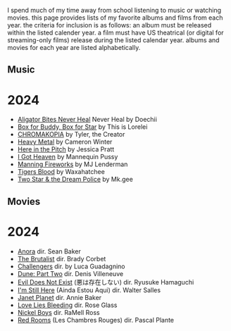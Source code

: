 I spend much of my time away from school listening to music or watching movies. this page provides lists of my favorite albums and films from each year. the criteria for inclusion is as follows: an album must be released within the listed calender year. a film must have US theatrical (or digital for streaming-only films) release during the listed calendar year. albums and movies for each year are listed alphabetically.

## Music

# 2024
- [Aligator Bites Never Heal](https://open.spotify.com/album/60UzB8mOCMpc7xkuJE6Bwc?si=BQMdt9tYTrWEBJZyUU2RpA) Never Heal by Doechii
- [Box for Buddy, Box for Star](https://open.spotify.com/album/3wSIO65dy3pAoBjKBybOcV?si=7ZshjdqWRq2lxUoxwGBC9A) by This is Lorelei
- [CHROMAKOPIA](https://open.spotify.com/album/0U28P0QVB1QRxpqp5IHOlH?si=JuKWiVBQTgmpW3BI-CB3Vw) by Tyler, the Creator
- [Heavy Metal](https://open.spotify.com/album/7mOrnQqDad3RgYQsJGaaqk?si=4dAdjM8rQhShGPgbcg5qvQ) by Cameron Winter
- [Here in the Pitch](https://open.spotify.com/album/6qJbhhpKethj5zWp4lpA8H?si=iphpX25-QWmUCLsjBHBz3w) by Jessica Pratt
- [I Got Heaven](https://open.spotify.com/album/5ROzqM7rbMYoKbQIw4i7fp?si=2M5wAbBRQjaSZSzGmF_E_g) by Mannequin Pussy
- [Manning Fireworks](https://open.spotify.com/album/1bKiiYGt1fzm9YMlTnUqpN?si=6pFp-yvGTnW-UdudVK0VAA) by MJ Lenderman
- [Tigers Blood](https://open.spotify.com/album/2n3HUMLmNl0Cm2atVwWSK6?si=Ra3YJ4axQ0Ceqf8flu-Tkw) by Waxahatchee
- [Two Star \& the Dream Police](https://open.spotify.com/album/6DlLdXBGCsSDPOV8R2pCl7?si=oYmGTNlxTcWf-_-xgpbzug) by Mk.gee


## Movies

# 2024
- [Anora](https://letterboxd.com/film/anora/) dir. Sean Baker
- [The Brutalist](https://letterboxd.com/film/the-brutalist/) dir. Brady Corbet
- [Challengers](https://letterboxd.com/film/challengers/) dir. by Luca Guadagnino
- [Dune: Part Two](https://letterboxd.com/film/dune-part-two/) dir. Denis Villeneuve
- [Evil Does Not Exist](https://letterboxd.com/film/evil-does-not-exist/) (悪は存在しない) dir. Ryusuke Hamaguchi
- [I'm Still Here](https://letterboxd.com/film/im-still-here-2024/) (Ainda Estou Aqui) dir. Walter Salles
- [Janet Planet](https://letterboxd.com/film/janet-planet/) dir. Annie Baker
- [Love Lies Bleeding](https://letterboxd.com/film/love-lies-bleeding-2024/) dir. Rose Glass
- [Nickel Boys](https://letterboxd.com/film/nickel-boys/) dir. RaMell Ross
- [Red Rooms](https://letterboxd.com/film/red-rooms/) (Les Chambres Rouges) dir. Pascal Plante
